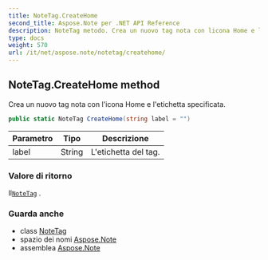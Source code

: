 ```yaml
---
title: NoteTag.CreateHome
second_title: Aspose.Note per .NET API Reference
description: NoteTag metodo. Crea un nuovo tag nota con licona Home e letichetta specificata.
type: docs
weight: 570
url: /it/net/aspose.note/notetag/createhome/
---
```

## NoteTag.CreateHome method

Crea un nuovo tag nota con l'icona Home e l'etichetta specificata.

```csharp
public static NoteTag CreateHome(string label = "")
```

| Parametro | Tipo | Descrizione |
| --- | --- | --- |
| label | String | L'etichetta del tag. |

### Valore di ritorno

Il[`NoteTag`](../) .

### Guarda anche

* class [NoteTag](../)
* spazio dei nomi [Aspose.Note](../../notetag/)
* assemblea [Aspose.Note](../../../)


